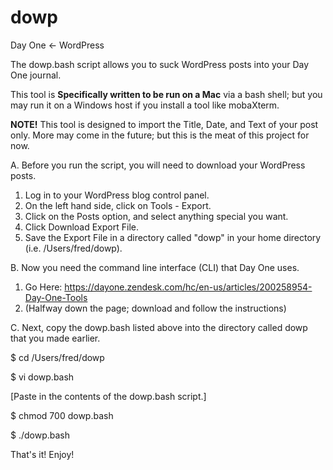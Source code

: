 dowp
====

Day One <- WordPress

The dowp.bash script allows you to suck WordPress posts into your Day One journal.

This tool is <b>Specifically written to be run on a Mac</b> via a bash shell; but you may run it on a Windows host if you install a tool like mobaXterm.

<b>NOTE!</b> This tool is designed to import the Title, Date, and Text of your post only. More may come in the future; but this is the meat of this project for now.

A. Before you run the script, you will need to download your WordPress posts.

1. Log in to your WordPress blog control panel.
2. On the left hand side, click on Tools - Export.
3. Click on the Posts option, and select anything special you want.
4. Click Download Export File.
5. Save the Export File in a directory called "dowp" in your home directory (i.e. /Users/fred/dowp).


B. Now you need the command line interface (CLI) that Day One uses.

1. Go Here: https://dayone.zendesk.com/hc/en-us/articles/200258954-Day-One-Tools
2. (Halfway down the page; download and follow the instructions)

C. Next, copy the dowp.bash listed above into the directory called dowp that you made earlier.

$ cd /Users/fred/dowp

$ vi dowp.bash

[Paste in the contents of the dowp.bash script.]

$ chmod 700 dowp.bash

$ ./dowp.bash

That's it! Enjoy!
